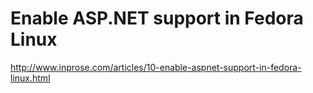 <!--
id: 235324168
link: http://kevinisom.info/post/235324168/enable-asp-net-support-in-fedora-linux
slug: enable-asp-net-support-in-fedora-linux
date: Sat Nov 07 2009 11:27:08 GMT+1300 (NZDT)
raw: {"blog_name":"kevinisom","id":235324168,"post_url":"http://kevinisom.info/post/235324168/enable-asp-net-support-in-fedora-linux","slug":"enable-asp-net-support-in-fedora-linux","type":"link","date":"2009-11-06 22:27:08 GMT","timestamp":1257546428,"state":"published","format":"html","reblog_key":"p9VWNdOM","tags":[],"short_url":"http://tmblr.co/Zw68YyE1iC8","highlighted":[],"feed_item":"http://www.inprose.com/articles/10-enable-aspnet-support-in-fedora-linux.html","from_feed_id":"650234","note_count":0,"title":"Enable ASP.NET support in Fedora Linux","url":"http://www.inprose.com/articles/10-enable-aspnet-support-in-fedora-linux.html","description":""}
publish: 2009-11-07
tags: 
title: Enable ASP.NET support in Fedora Linux
-->


Enable ASP.NET support in Fedora Linux
======================================

<http://www.inprose.com/articles/10-enable-aspnet-support-in-fedora-linux.html>

